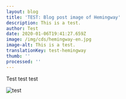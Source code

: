 ```yaml
---
layout: blog
title: 'TEST: Blog post image of Hemingway'
description: This is a test.
author: Test
date: 2020-01-06T19:41:27.659Z
image: /img/cds/hemingway-en.jpg
image-alt: This is a test.
translationKey: test-hemingway
thumb: ''
processed: ''
---
```

Test test test

![test](/img/cds/hemingway-en.jpg "test")
